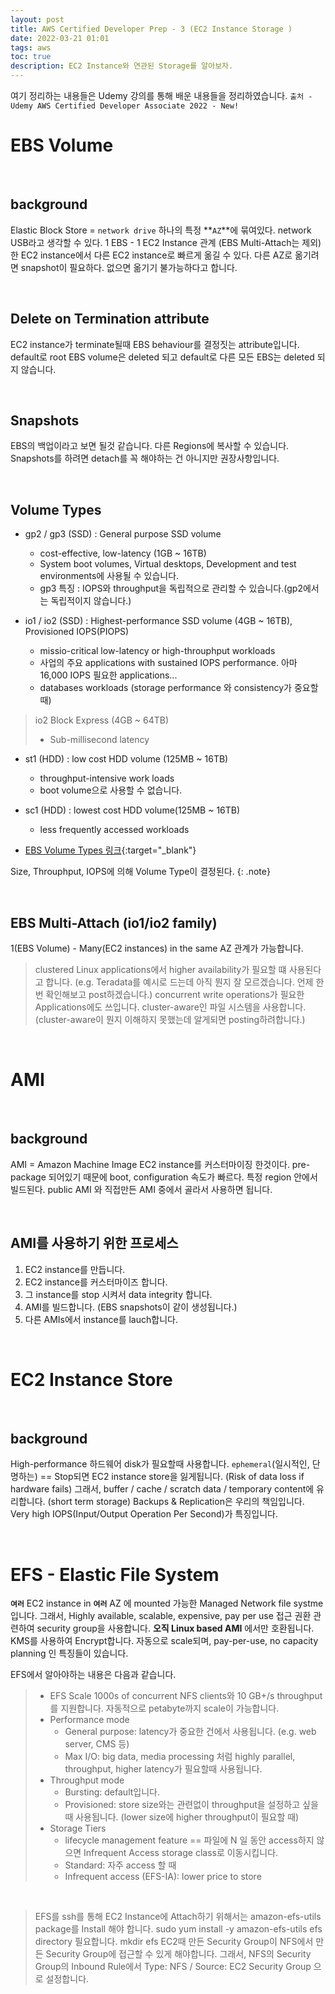 ```yaml
---
layout: post
title: AWS Certified Developer Prep - 3 (EC2 Instance Storage )
date: 2022-03-21 01:01
tags: aws
toc: true
description: EC2 Instance와 연관된 Storage를 알아보자.
---
```

여기 정리하는 내용들은 Udemy 강의를 통해 배운 내용들을 정리하였습니다.
`출처 - Udemy AWS Certified Developer Associate 2022 - New!`

# EBS Volume

<br>

## background
Elastic Block Store = `network drive`
하나의 특정 **`AZ`**에 묶여있다.
network USB라고 생각할 수 있다.
1 EBS - 1 EC2 Instance 관계 (EBS Multi-Attach는 제외)
한 EC2 instance에서 다른 EC2 instance로 빠르게 옮길 수 있다.
다른 AZ로 옮기려면 snapshot이 필요하다. 없으면 옮기기 불가능하다고 합니다.

<br>

## Delete on Termination attribute
EC2 instance가 terminate될때 EBS behaviour를 결정짓는 attribute입니다.
default로 root EBS volume은 deleted 되고
default로 다른 모든 EBS는 deleted 되지 않습니다.

<br>

## Snapshots
EBS의 백업이라고 보면 될것 같습니다. 다른 Regions에 복사할 수 있습니다.
Snapshots를 하려면 detach를 꼭 해야하는 건 아니지만 권장사항입니다.

<br>

## Volume Types
- gp2 / gp3 (SSD) : General purpose SSD volume
    - cost-effective, low-latency (1GB ~ 16TB)
    - System boot volumes, Virtual desktops, Development and test environments에 사용될 수 있습니다.
    - gp3 특징 : IOPS와 throughput을 독립적으로 관리할 수 있습니다.(gp2에서는 독립적이지 않습니다.)

- io1 / io2 (SSD) : Highest-performance SSD volume (4GB ~ 16TB), Provisioned IOPS(PIOPS)
    - missio-critical low-latency or high-throuphput workloads
    - 사업의 주요 applications with sustained IOPS performance. 아마 16,000 IOPS 필요한 applications...
    - databases workloads (storage performance 와 consistency가 중요할 때)
> io2 Block Express (4GB ~ 64TB)
> - Sub-millisecond latency

- st1 (HDD) : low cost HDD volume (125MB ~ 16TB)
    - throughput-intensive work loads
    - boot volume으로 사용할 수 없습니다.

- sc1 (HDD) : lowest cost HDD volume(125MB ~ 16TB)
    - less frequently accessed workloads
    
- [EBS Volume Types 링크](https://docs.aws.amazon.com/AWSEC2/latest/UserGuide/ebs-volume-types.html){:target="_blank"}

Size, Throuphput, IOPS에 의해 Volume Type이 결정된다.
{: .note}

<br>

## EBS Multi-Attach (io1/io2 family)
1(EBS Volume) - Many(EC2 instances) in the same AZ 관계가 가능합니다.
> clustered Linux applications에서 higher availability가 필요할 떄 사용된다고 합니다. (e.g. Teradata를 예시로 드는데 아직 뭔지 잘 모르겠습니다. 언제 한번 확인해보고 post하겠습니다.)
> concurrent write operations가 필요한 Applications에도 쓰입니다.
> cluster-aware인 파일 시스템을 사용합니다. (cluster-aware이 뭔지 이해하지 못했는데 알게되면 posting하려합니다.)

<br>

# AMI

<br>

## background
AMI = Amazon Machine Image
EC2 instance를 커스터마이징 한것이다.
pre-package 되어있기 때문에 boot, configuration 속도가 빠르다.
특정 region 안에서 빌드된다.
public AMI 와 직접만든 AMI 중에서 골라서 사용하면 됩니다.

<br>

## AMI를 사용하기 위한 프로세스
1. EC2 instance를 만듭니다.
2. EC2 instance를 커스터마이즈 합니다.
3. 그 instance를 stop 시켜서 data integrity 합니다.
4. AMI를 빌드합니다. (EBS snapshots이 같이 생성됩니다.)
5. 다른 AMIs에서 instance를 lauch합니다.

<br>

# EC2 Instance Store

<br>

## background
High-performance 하드웨어 disk가 필요할때 사용합니다.
`ephemeral`(일시적인, 단명하는) == Stop되면 EC2 instance store을 잃게됩니다. (Risk of data loss if hardware fails)
그래서, buffer / cache / scratch data / temporary content에 유리합니다. (short term storage)
Backups & Replication은 우리의 책임입니다.
Very high IOPS(Input/Output Operation Per Second)가 특징입니다.

<br>

# EFS - Elastic File System
**`여러`** EC2 instance in **`여러`** AZ 에 mounted 가능한 Managed Network file systme입니다.
그래서, Highly available, scalable, expensive, pay per use
접근 권환 관련하여 security group을 사용합니다.
**오직 Linux based AMI** 에서만 호환됩니다.
KMS를 사용하여 Encrypt합니다.
자동으로 scale되며, pay-per-use, no capacity planning 인 특징들이 있습니다.

EFS에서 알아야하는 내용은 다음과 같습니다.
> - EFS Scale
>   1000s of concurrent NFS clients와 10 GB+/s throughput를 지원합니다.
>   자동적으로 petabyte까지 scale이 가능합니다.
> - Performance mode
>   - General purpose: latency가 중요한 건에서 사용됩니다. (e.g. web server, CMS 등)
>   - Max I/O: big data, media processing 처럼 highly parallel, throughput, higher latency가 필요할때 사용됩니다.
> - Throughput mode
>   - Bursting: default입니다.
>   - Provisioned: store size와는 관련없이 throughput을 설정하고 싶을 때 사용됩니다. (lower size에 higher throughput이 필요할 때)
> - Storage Tiers
>   - lifecycle management feature == 파일에 N 일 동안 access하지 않으면 Infrequent Access storage class로 이동시킵니다.
>   - Standard: 자주 access 할 때
>   - Infrequent access (EFS-IA): lower price to store

<br>

> EFS를 ssh를 통해 EC2 Instance에 Attach하기 위해서는 amazon-efs-utils package를 Install 해야 합니다.
> sudo yum install -y amazon-efs-utils
> efs directory 필요합니다.
> mkdir efs
> EC2때 만든 Security Group이 NFS에서 만든 Security Group에 접근할 수 있게 해야합니다.
> 그래서, NFS의 Security Group의 Inbound Rule에서 Type: NFS / Source: EC2 Security Group 으로 설정합니다.